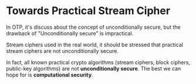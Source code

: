 # Towards Practical Stream Cipher

In OTP, it's discuss about the concept of unconditionally secure, but the drawback of "Unconditionally secure" is impractical.

Stream ciphers used in the real world, it should be stressed that practical stream ciphers are not unconditionally secure.

In fact, all known practical crypto algorithms (stream ciphers, block ciphers, public-key algorithms) are not **unconditionally secure**. The best we can hope for is **computational security**.